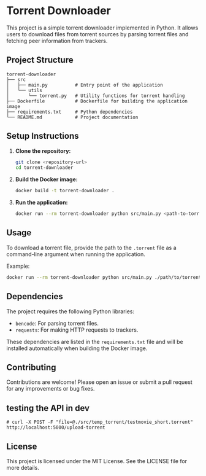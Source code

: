 # Torrent Downloader

This project is a simple torrent downloader implemented in Python. It allows users to download files from torrent sources by parsing torrent files and fetching peer information from trackers.

## Project Structure

```
torrent-downloader
├── src
│   ├── main.py          # Entry point of the application
│   └── utils
│       └── torrent.py   # Utility functions for torrent handling
├── Dockerfile           # Dockerfile for building the application image
├── requirements.txt     # Python dependencies
└── README.md            # Project documentation
```

## Setup Instructions

1. **Clone the repository:**
   ```bash
   git clone <repository-url>
   cd torrent-downloader
   ```

2. **Build the Docker image:**
   ```bash
   docker build -t torrent-downloader .
   ```

3. **Run the application:**
   ```bash
   docker run --rm torrent-downloader python src/main.py <path-to-torrent-file>
   ```

## Usage

To download a torrent file, provide the path to the `.torrent` file as a command-line argument when running the application.

Example:
```bash
docker run --rm torrent-downloader python src/main.py ./path/to/torrent-file.torrent
```

## Dependencies

The project requires the following Python libraries:

- `bencode`: For parsing torrent files.
- `requests`: For making HTTP requests to trackers.

These dependencies are listed in the `requirements.txt` file and will be installed automatically when building the Docker image.

## Contributing

Contributions are welcome! Please open an issue or submit a pull request for any improvements or bug fixes.

## testing the API in dev
    # curl -X POST -F "file=@./src/temp_torrent/testmovie_short.torrent" http://localhost:5000/upload-torrent

## License

This project is licensed under the MIT License. See the LICENSE file for more details.
